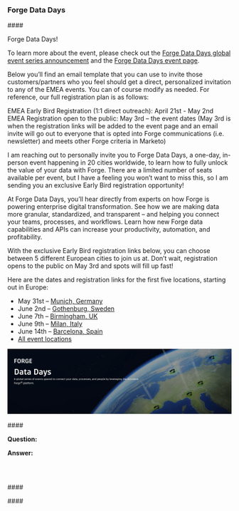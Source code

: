<head>
<meta http-equiv="Content-Type" content="text/html; charset=utf-8">
<link rel="stylesheet" type="text/css" href="bc.css">
<script src="https://cdn.rawgit.com/google/code-prettify/master/loader/run_prettify.js" type="text/javascript"></script>
</head>

<!---

twitter:

 #RevitAPI code @AutodeskForge @AutodeskRevit #bim #DynamoBim #ForgeDevCon 

&ndash; 
...

linkedin:

#bim #DynamoBim #ForgeDevCon #Revit #API #IFC #SDK #AI #VisualStudio #Autodesk #AEC #adsk

the [Revit API discussion forum](http://forums.autodesk.com/t5/revit-api-forum/bd-p/160) thread

<center>
<img src="img/" alt="" title="" width="600"/>
<p style="font-size: 80%; font-style:italic"></p>
</center>

-->

### Forge Data Days



####<a name="2"></a> 

Forge Data Days!

To learn more about the event, please check out
the [Forge Data Days global event series announcement](https://forge.autodesk.com/blog/announcing-forge-data-days-global-event-series) and 
the [Forge Data Days event page](https://forge.autodesk.com/forge-data-days).

Below you’ll find an email template that you can use to invite those customers/partners who you feel should get a direct, personalized invitation to any of the EMEA events. You can of course modify as needed. For reference, our full registration plan is as follows:
 
EMEA Early Bird Registration (1:1 direct outreach): April 21st - May 2nd
EMEA Registration open to the public: May 3rd – the event dates (May 3rd is when the registration links will be added to the event page and an email invite will go out to everyone that is opted into Forge communications (i.e. newsletter) and meets other Forge criteria in Marketo)
  
I am reaching out to personally invite you to Forge Data Days, a one-day, in-person event happening in 20 cities worldwide, to learn how to fully unlock the value of your data with Forge. There are a limited number of seats available per event, but I have a feeling you won’t want to miss this, so I am sending you an exclusive Early Bird registration opportunity!
 
At Forge Data Days, you’ll hear directly from experts on how Forge is powering enterprise digital transformation. See how we are making data more granular, standardized, and transparent – and helping you connect your teams, processes, and workflows. Learn how new Forge data capabilities and APIs can increase your productivity, automation, and profitability. 
 
With the exclusive Early Bird registration links below, you can choose between 5 different European cities to join us at. Don’t wait, registration opens to the public on May 3rd and spots will fill up fast! 
 
Here are the dates and registration links for the first five locations, starting out in Europe:

- May 31st &ndash; [Munich, Germany](https://cvent.autodesk.com/event/c064e191-cced-4cf6-a0ff-56a92a3c2689/summary)
- June 2nd &ndash; [Gothenburg, Sweden](https://cvent.autodesk.com/event/994e1f82-52fc-41a2-9a64-efadde9e4273/summary)
- June 7th &ndash; [Birmingham, UK](https://cvent.autodesk.com/event/bedd310d-fa7d-4b02-99dd-2c4c5b40293d/summary)
- June 9th &ndash; [Milan, Italy](https://cvent.autodesk.com/event/5733cfc3-51cf-41fb-bacf-457ba6b1ae97/summary)
- June 14th &ndash; [Barcelona, Spain](https://cvent.autodesk.com/event/84021b3b-9286-4586-af2a-c6b1f2b5f301/summary)
- [All event locations](https://forge.autodesk.com/forge-data-days)

<center>
<img src="img/2022_forge_data_days.png" alt="Forge Data Days" title="Forge Data Days" width="800"/> <!-- 1200 -->
</center>

####<a name="3"></a> 

**Question:** 

**Answer:** 

<pre class="code">

  
</pre>



####<a name="4"></a> 


####<a name="5"></a> 
